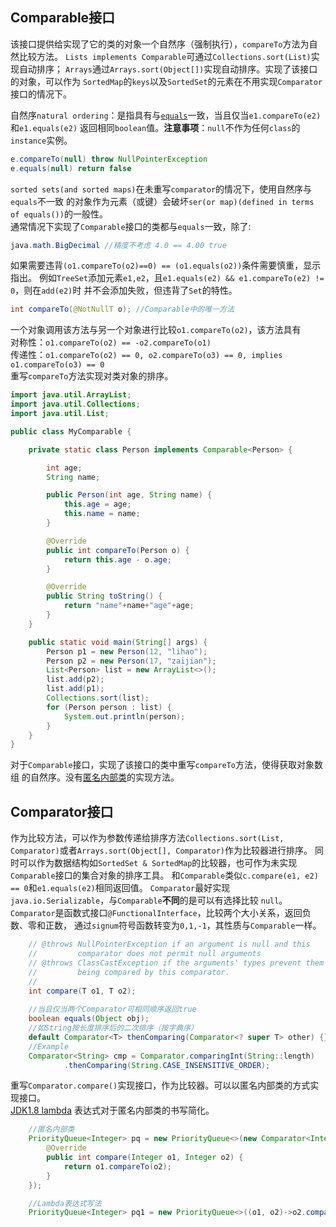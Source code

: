 ## Comparable接口
该接口提供给实现了它的类的对象一个自然序（强制执行），`compareTo`方法为自然比较方法。
`Lists implements Comparable`可通过`Collections.sort(List)`实现自动排序；
`Arrays`通过`Arrays.sort(Object[])`实现自动排序。实现了该接口的对象，可以作为
`SortedMap`的`keys`以及`SortedSet`的元素在不用实现`Comparator`接口的情况下。

自然序`natural ordering`：是指具有与[`equals`]()一致，当且仅当`e1.compareTo(e2)`和`e1.equals(e2)`
返回相同`boolean`值。**注意事项**：`null`不作为任何`class`的`instance`实例。
```Java
e.compareTo(null) throw NullPointerException
e.equals(null) return false
```
`sorted sets(and sorted maps)`在未重写`comparator`的情况下，使用自然序与`equals`不一致
的对象作为元素（或键）会破坏`ser(or map)(defined in terms of equals())`的一般性。\
通常情况下实现了`Comparable`接口的类都与`equals`一致，除了:
```Java
java.math.BigDecimal //精度不考虑 4.0 == 4.00 true
```
如果需要违背`(o1.compareTo(o2)==0) == (o1.equals(o2))`条件需要慎重，显示指出。
例如`TreeSet`添加元素`e1,e2`，且`e1.equals(e2) && e1.compareTo(e2) != 0`，则在`add(e2)`时
并不会添加失败，但违背了`Set`的特性。
```Java
int compareTo(@NotNullT o); //Comparable中的唯一方法
```
一个对象调用该方法与另一个对象进行比较`o1.compareTo(o2)`，该方法具有\
对称性：`o1.compareTo(o2) == -o2.compareTo(o1)`\
传递性：`o1.compareTo(o2) == 0, o2.compareTo(o3) == 0, implies o1.compareTo(o3) == 0`\
重写`compareTo`方法实现对类对象的排序。
```Java
import java.util.ArrayList;
import java.util.Collections;
import java.util.List;

public class MyComparable {

    private static class Person implements Comparable<Person> {

        int age;
        String name;

        public Person(int age, String name) {
            this.age = age;
            this.name = name;
        }

        @Override
        public int compareTo(Person o) {
            return this.age - o.age;
        }

        @Override
        public String toString() {
            return "name"+name+"age"+age;
        }
    }

    public static void main(String[] args) {
        Person p1 = new Person(12, "lihao");
        Person p2 = new Person(17, "zaijian");
        List<Person> list = new ArrayList<>();
        list.add(p2);
        list.add(p1);
        Collections.sort(list);
        for (Person person : list) {
            System.out.println(person);
        }
    }
}
```
对于`Comparable`接口，实现了该接口的类中重写`compareTo`方法，使得获取对象数组
的自然序。没有[匿名内部类](https://github.com/foooever/Java2020/blob/master/Java%E8%AF%AD%E8%A8%80%E5%9F%BA%E7%A1%80/%E5%86%85%E9%83%A8%E7%B1%BB.md)的实现方法。
## Comparator接口
作为比较方法，可以作为参数传递给排序方法`Collections.sort(List, Comparator)`或者`Arrays.sort(Object[], Comparator)`作为比较器进行排序。
同时可以作为数据结构如`SortedSet & SortedMap`的比较器，也可作为未实现`Comparable`接口的集合对象的排序工具。
和`Comparable`类似`c.compare(e1, e2) == 0`和`e1.equals(e2)`相同返回值。
`Comparator`最好实现`java.io.Serializable`，与`Comparable`**不同**的是可以有选择比较
`null`。\
`Comparator`是函数式接口`@FunctionalInterface`，比较两个大小关系，返回负数、零和正数，
通过`signum`符号函数转变为`0,1,-1`，其性质与`Comparable`一样。
```Java
    // @throws NullPointerException if an argument is null and this
    //         comparator does not permit null arguments
    // @throws ClassCastException if the arguments' types prevent them from
    //         being compared by this comparator.
    //
    int compare(T o1, T o2);
	
    //当且仅当两个Comparator可相同顺序返回true
    boolean equals(Object obj);
    //如String按长度排序后的二次排序（按字典序）
    default Comparator<T> thenComparing(Comparator<? super T> other) {}
    //Example
    Comparator<String> cmp = Comparator.comparingInt(String::length)
            .thenComparing(String.CASE_INSENSITIVE_ORDER);	
```
重写`Comparator.compare()`实现接口，作为比较器。可以以匿名内部类的方式实现接口。\
[JDK1.8 lambda](https://github.com/foooever/Java2020/blob/master/Java%E8%AF%AD%E8%A8%80%E5%9F%BA%E7%A1%80/Java%E6%96%B0%E7%89%B9%E6%80%A7.md)
表达式对于匿名内部类的书写简化。
```Java
    //匿名内部类
    PriorityQueue<Integer> pq = new PriorityQueue<>(new Comparator<Integer>() {
        @Override
        public int compare(Integer o1, Integer o2) {
            return o1.compareTo(o2);
        }
    });

    //Lambda表达式写法
    PriorityQueue<Integer> pq1 = new PriorityQueue<>((o1, o2)->o2.compareTo(o1));
```